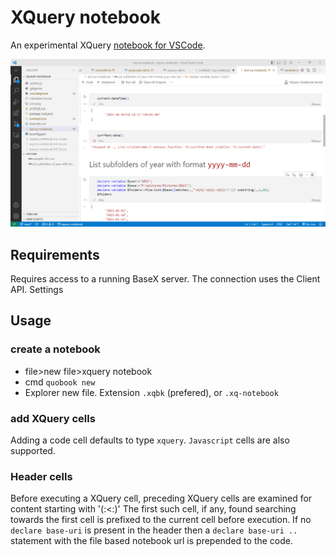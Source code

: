 # XQuery notebook

An experimental XQuery [notebook for VSCode](https://code.visualstudio.com/blogs/2021/11/08/custom-notebooks).

![image](docs/notepad.png)
## Requirements

Requires access to a running BaseX server. The connection uses the Client API.
Settings    
## Usage
### create a notebook
* file>new file>xquery notebook
* cmd `quobook new`
* Explorer new file. Extension `.xqbk` (prefered), or `.xq-notebook`
### add XQuery cells
Adding a code cell defaults to type `xquery`. `Javascript` cells are also supported.
### Header cells
Before executing a XQuery cell, preceding XQuery cells are examined for content starting with '(:<:)' The first such cell, if any, found searching towards the first cell is prefixed to the current cell before execution.
If no `declare base-uri` is present in the header then a `declare base-uri ..` statement with the file based notebook url is prepended to the code.
